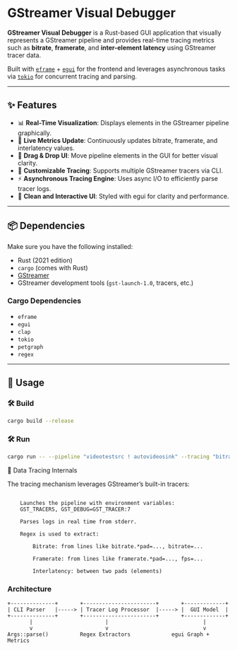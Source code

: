 # GStreamer Visual Debugger

**GStreamer Visual Debugger** is a Rust-based GUI application that visually represents a GStreamer pipeline and provides real-time tracing metrics such as **bitrate**, **framerate**, and **inter-element latency** using GStreamer tracer data.

Built with [`eframe`](https://docs.rs/eframe/latest/eframe/) + [`egui`](https://docs.rs/egui/latest/egui/) for the frontend and leverages asynchronous tasks via [`tokio`](https://tokio.rs/) for concurrent tracing and parsing.

---

## ✨ Features

- 📊 **Real-Time Visualization**: Displays elements in the GStreamer pipeline graphically.
- 🔄 **Live Metrics Update**: Continuously updates bitrate, framerate, and interlatency values.
- 🎯 **Drag & Drop UI**: Move pipeline elements in the GUI for better visual clarity.
- 🔧 **Customizable Tracing**: Supports multiple GStreamer tracers via CLI.
- ⚡ **Asynchronous Tracing Engine**: Uses async I/O to efficiently parse tracer logs.
- 🎨 **Clean and Interactive UI**: Styled with egui for clarity and performance.

---

## 📦 Dependencies

Make sure you have the following installed:

- Rust (2021 edition)
- `cargo` (comes with Rust)
- [GStreamer](https://gstreamer.freedesktop.org/documentation/installing/index.html)
- GStreamer development tools (`gst-launch-1.0`, tracers, etc.)

### Cargo Dependencies

- `eframe`
- `egui`
- `clap`
- `tokio`
- `petgraph`
- `regex`

---

## 🚀 Usage

### 🛠️ Build

```sh
cargo build --release
```
### 🛠️ Run

```sh
cargo run -- --pipeline "videotestsrc ! autovideosink" --tracing "bitrate;framerate;interlatency"
```


📡 Data Tracing Internals

The tracing mechanism leverages GStreamer’s built-in tracers:
```

    Launches the pipeline with environment variables:
    GST_TRACERS, GST_DEBUG=GST_TRACER:7

    Parses logs in real time from stderr.

    Regex is used to extract:

        Bitrate: from lines like bitrate.*pad=..., bitrate=...

        Framerate: from lines like framerate.*pad=..., fps=...

        Interlatency: between two pads (elements)
```


### Architecture

```
+--------------+       +-----------------------+       +-------------+
| CLI Parser   |-----> | Tracer Log Processor  |-----> |  GUI Model  |
+--------------+       +-----------------------+       +-------------+
       |                       |                              |
       v                       v                              v
Args::parse()          Regex Extractors             egui Graph + Metrics
```